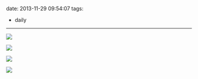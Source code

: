date: 2013-11-29 09:54:07
tags:
- daily
---
![](/assets/0049-01.jpg)

![](/assets/0049-02.jpg)

![](/assets/0049-03.jpg)

![](/assets/0049-04.jpg)